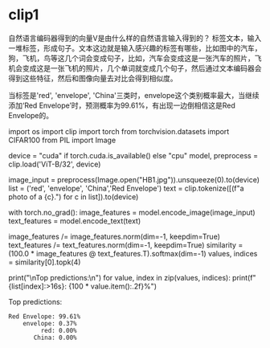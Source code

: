 # clip1
自然语言编码器得到的向量V是由什么样的自然语言输入得到的？
标签文本，输入一堆标签，形成句子。文本这边就是输入感兴趣的标签有哪些，比如图中的汽车，狗，飞机，鸟等这几个词会变成句子，比如，汽车会变成这是一张汽车的照片，飞机会变成这是一张飞机的照片，几个单词就变成几个句子，然后通过文本编码器会得到这些特征，然后和图像向量去对比会得到相似度。

当标签是'red', 'envelope', 'China'三类时，envelope这个类别概率最大，当继续添加‘Red Envelope’时，预测概率为99.61%，有出现一边倒相信这是Red Envelope的。

import os
import clip
import torch
from torchvision.datasets import CIFAR100
from PIL import Image

device = "cuda" if torch.cuda.is_available() else "cpu"
model, preprocess = clip.load('ViT-B/32', device)

image_input = preprocess(Image.open("HB1.jpg")).unsqueeze(0).to(device)
list = ('red', 'envelope', 'China','Red Envelope')
text = clip.tokenize([(f"a photo of a {c}.") for c in list]).to(device)

with torch.no_grad():
    image_features = model.encode_image(image_input)
    text_features = model.encode_text(text)

image_features /= image_features.norm(dim=-1, keepdim=True)
text_features /= text_features.norm(dim=-1, keepdim=True)
similarity = (100.0 * image_features @ text_features.T).softmax(dim=-1)
values, indices = similarity[0].topk(4)

print("\nTop predictions:\n")
for value, index in zip(values, indices):
    print(f"{list[index]:>16s}: {100 * value.item():.2f}%")


Top predictions:

    Red Envelope: 99.61%
        envelope: 0.37%
             red: 0.00%
           China: 0.00%


